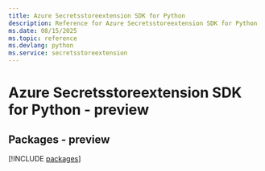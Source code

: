 ```yaml
---
title: Azure Secretsstoreextension SDK for Python
description: Reference for Azure Secretsstoreextension SDK for Python
ms.date: 08/15/2025
ms.topic: reference
ms.devlang: python
ms.service: secretsstoreextension
---
```

# Azure Secretsstoreextension SDK for Python - preview
## Packages - preview
[!INCLUDE [packages](secretsstoreextension-index.md)]